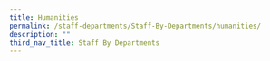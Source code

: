 ```yaml
---
title: Humanities
permalink: /staff-departments/Staff-By-Departments/humanities/
description: ""
third_nav_title: Staff By Departments
---
```

